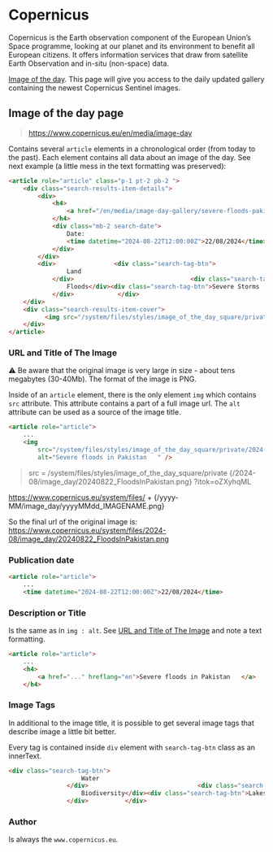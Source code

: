 # Copernicus

Copernicus is the Earth observation component of the European Union’s Space programme, looking at our planet and its environment to benefit all European citizens. It offers information services that draw from satellite Earth Observation and in-situ (non-space) data.

[Image of the day](https://www.copernicus.eu/en/media/image-day). This page will give you access to the daily updated gallery containing the newest Copernicus Sentinel images.

## Image of the day page

> https://www.copernicus.eu/en/media/image-day

Contains several `article` elements in a chronological order (from today to the past). Each element contains all data about an image of the day. See next example (a little mess in the text formatting was preserved):

```html
<article role="article" class="p-1 pt-2 pb-2 ">
    <div class="search-results-item-details">
        <div>
            <h4>
                <a href="/en/media/image-day-gallery/severe-floods-pakistan" hreflang="en">Severe floods in Pakistan   </a>
            </h4>
            <div class="mb-2 search-date">
                Date: 
                <time datetime="2024-08-22T12:00:00Z">22/08/2024</time>
            </div>
        </div>
        <div>                <div class="search-tag-btn">
                Land
            </div>                                <div class="search-tag-btn">
                Floods</div><div class="search-tag-btn">Severe Storms
            </div>            </div>
    </div>
    <div class="search-results-item-cover">
          <img src="/system/files/styles/image_of_the_day_square/private/2024-08/image_day/20240822_FloodsInPakistan.png?itok=oZXyhqML" width="800" height="800" alt="Severe floods in Pakistan   " loading="lazy" />
    </div>
</article>
```

### URL and Title of The Image

⚠ Be aware that the original image is very large in size - about tens megabytes (30-40Mb). The format of the image is PNG.

Inside of an `article` element, there is the only element `img` which contains `src` attribute. This attribute contains a part of a full image url. The `alt` attribute can be used as a source of the image title.

```html
<article role="article">
    ...
    <img 
        src="/system/files/styles/image_of_the_day_square/private/2024-08/image_day/20240822_FloodsInPakistan.png?itok=oZXyhqML" 
        alt="Severe floods in Pakistan   " />
```

> src = /system/files/styles/image_of_the_day_square/private  {/2024-08/image_day/20240822_FloodsInPakistan.png}  ?itok=oZXyhqML

https://www.copernicus.eu/system/files/ + {/yyyy-MM/image_day/yyyyMMdd_IMAGENAME.png}

So the final url of the original image is: https://www.copernicus.eu/system/files/2024-08/image_day/20240822_FloodsInPakistan.png

### Publication date

```html
<article role="article">
    ...
    <time datetime="2024-08-22T12:00:00Z">22/08/2024</time>
```

### Description or Title

Is the same as in `img : alt`. See [URL and Title of The Image](#url-and-title-of-the-image) and note a text formatting.

```html
<article role="article">
    ...
    <h4>
        <a href="..." hreflang="en">Severe floods in Pakistan   </a>
    </h4>
```

### Image Tags

In additional to the image title, it is possible to get several image tags that describe image a little bit better.

Every tag is contained inside `div` element with `search-tag-btn` class as an innerText.

```html
<div class="search-tag-btn">
					Water
				</div>								<div class="search-tag-btn">
					Biodiversity</div><div class="search-tag-btn">Lakes</div><div class="search-tag-btn">Water Resources
				</div>			</div>
```

### Author

Is always the `www.copernicus.eu`.
